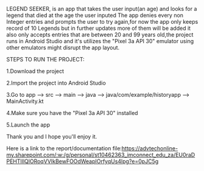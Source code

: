 LEGEND SEEKER, is an app that takes the user input(an age) and looks for a legend that died at the age the user inputed The app denies every non Integer entries and prompts the user to try again,for now the app only keeps record of 10 Legends but in further updates more of them will be added it also only accepts entries that are between 20 and 99 years old,the project runs in Android Studio and it's utilizes the "Pixel 3a API 30" emulator using other emulators might disrupt the app layout.

STEPS TO RUN THE PROJECT:

1.Download the project

2.Import the project into Android Studio

3.Go to app --> src --> main --> java --> java/com/example/historyapp --> MainActivity.kt

4.Make sure you have the "Pixel 3a API 30" installed

5.Launch the app

Thank you and I hope you'll enjoy it.

Here is a link to the report/documentation file:https://advtechonline-my.sharepoint.com/:w:/g/personal/st10462363_imconnect_edu_za/EU0raDPEHTlIlQlORoqVVIkBewFOOdWeapIOrfyqUs4lpg?e=0pJC5g
